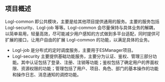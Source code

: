 ## 项目概述
LogI-common 即公共模块，主要是给其他项目提供通用的服务。主要的服务包括 LogI-security、LogI-job 等等。LogI-common 会尽量保持与具体业务的解耦，以简单易用，轻量高效，尽可能减少用户感知的方式做到多平台适配，同时提供可扩展的接口，让用户自由的扩展 LogI-common 的功能，以满足具体的业务。
- LogI-job 是分布式的定时调度服务，主要用于ESManager项目。
- LogI-security 主要提供基础功能服务，主要分为认证、鉴权、管理三部分功能。其中认证包括了登录、注册、注销等功能；鉴权包括了确定用户的界面权限、资源权限的功能；管理包括了用户、项目、角色、部门的基本操作的功能和操作日志、消息通知的调控功能。
